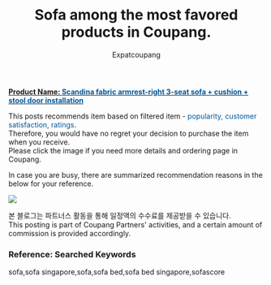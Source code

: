 ﻿---
layout: post
title:  "Sofa among the most favored products in Coupang."
author: Expatcoupang
categories: [ Living ]
tags: [sofa,sofa singapore,sofa,sofa bed,sofa bed singapore,sofascore]
image: https://thumbnail6.coupangcdn.com/thumbnails/remote/492x492ex/image/retail/images/1796143303669054-672a235f-42e3-4d3a-9090-cfc88ff9e055.jpg 
---

<a href="https://link.coupang.com/a/lQkGg"><b>Product Name: <font color='#01579B'>Scandina fabric armrest-right 3-seat sofa + cushion + stool door installation</font></b></a>

This posts recommends item based on filtered item - <font color='#01579B'>popularity, customer satisfaction, ratings</font>.<br>
Therefore, you would have no regret your decision to purchase the item when you receive.<br>
Please click the image if you need more details and ordering page in Coupang. 

In case you are busy, there are summarized recommendation reasons in the below for your reference. 

<a href="https://link.coupang.com/a/lQkGg"><img src="https://thumbnail6.coupangcdn.com/thumbnails/remote/q89/image/retail/images/4321460269573390-eedc7f02-4750-4cae-97fe-e668499037f6.jpg"></a> 

본 블로그는 파트너스 활동을 통해 일정액의 수수료를 제공받을 수 있습니다.<br>
This posting is part of Coupang Partners' activities, and a certain amount of commission is provided accordingly.

### Reference: Searched Keywords  
sofa,sofa singapore,sofa,sofa bed,sofa bed singapore,sofascore